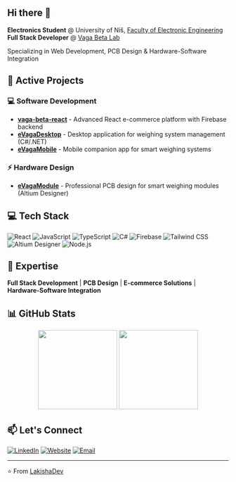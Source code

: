 ## Hi there 👋

**Electronics Student** @ University of Niš, [Faculty of Electronic Engineering](https://www.elfak.ni.ac.rs/)  
**Full Stack Developer** @ [Vaga Beta Lab](https://www.vagabeta.rs/)

Specializing in Web Development, PCB Design & Hardware-Software Integration

## 🚀 Active Projects

### 💻 Software Development
- **[vaga-beta-react](https://github.com/LakishaDev/vaga-beta-react)** - Advanced React e-commerce platform with Firebase backend
- **[eVagaDesktop](https://github.com/LakishaDev/eVagaDesktop)** - Desktop application for weighing system management (C#/.NET)
- **[eVagaMobile](https://github.com/LakishaDev/eVagaMobile)** - Mobile companion app for smart weighing systems

### ⚡ Hardware Design
- **[eVagaModule](https://github.com/LakishaDev/eVagaModule)** - Professional PCB design for smart weighing modules (Altium Designer)

## 💻 Tech Stack

![React](https://img.shields.io/badge/-React-61DAFB?style=flat-square&logo=react&logoColor=black)
![JavaScript](https://img.shields.io/badge/-JavaScript-F7DF1E?style=flat-square&logo=javascript&logoColor=black)
![TypeScript](https://img.shields.io/badge/-TypeScript-3178C6?style=flat-square&logo=typescript&logoColor=white)
![C#](https://img.shields.io/badge/-C%23-239120?style=flat-square&logo=c-sharp&logoColor=white)
![Firebase](https://img.shields.io/badge/-Firebase-FFCA28?style=flat-square&logo=firebase&logoColor=black)
![Tailwind CSS](https://img.shields.io/badge/-Tailwind%20CSS-06B6D4?style=flat-square&logo=tailwindcss&logoColor=white)
![Altium Designer](https://img.shields.io/badge/-Altium%20Designer-A5915F?style=flat-square&logo=altium-designer&logoColor=white)
![Node.js](https://img.shields.io/badge/-Node.js-339933?style=flat-square&logo=nodedotjs&logoColor=white)

## 🎯 Expertise

**Full Stack Development** | **PCB Design** | **E-commerce Solutions** | **Hardware-Software Integration**

## 📊 GitHub Stats

<div align="center">
  <picture>
    <source
      srcset="https://github-readme-stats.vercel.app/api?username=LakishaDev&show_icons=true&theme=dark&count_private=true&hide_border=true&bg_color=0d1117"
      media="(prefers-color-scheme: dark)"
    />
    <source
      srcset="https://github-readme-stats.vercel.app/api?username=LakishaDev&show_icons=true&count_private=true&hide_border=true"
      media="(prefers-color-scheme: light), (prefers-color-scheme: no-preference)"
    />
    <img src="https://github-readme-stats.vercel.app/api?username=LakishaDev&show_icons=true&count_private=true" height="180em" />
  </picture>
  
  <picture>
    <source
      srcset="https://github-readme-stats.vercel.app/api/top-langs/?username=LakishaDev&layout=compact&theme=dark&hide_border=true&bg_color=0d1117"
      media="(prefers-color-scheme: dark)"
    />
    <source
      srcset="https://github-readme-stats.vercel.app/api/top-langs/?username=LakishaDev&layout=compact&hide_border=true"
      media="(prefers-color-scheme: light), (prefers-color-scheme: no-preference)"
    />
    <img src="https://github-readme-stats.vercel.app/api/top-langs/?username=LakishaDev&layout=compact" height="180em" />
  </picture>
</div>

## 📫 Let's Connect

[![LinkedIn](https://img.shields.io/badge/-LinkedIn-0077B5?style=flat-square&logo=linkedin&logoColor=white)](https://www.linkedin.com/in/lakishadev/)
[![Website](https://img.shields.io/badge/-Vaga%20Beta-FF6B6B?style=flat-square&logo=web&logoColor=white)](https://www.vagabeta.rs/)
[![Email](https://img.shields.io/badge/-Email-D14836?style=flat-square&logo=gmail&logoColor=white)](mailto:lazar.cvetanovic@elfak.rs)

---

⭐️ From [LakishaDev](https://github.com/LakishaDev)
